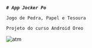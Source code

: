 **_`# App Jocker Po`_**

`Jogo de Pedra, Papel e Tesoura`

`Projeto do curso Android Oreo`

![atm](https://uploaddeimagens.com.br/images/001/533/514/original/jckp.jpg?1532744717)
